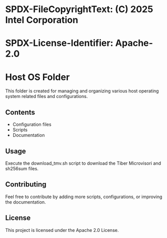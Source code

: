 # SPDX-FileCopyrightText: (C) 2025 Intel Corporation
# SPDX-License-Identifier: Apache-2.0

# Host OS Folder

This folder is created for managing and organizing various host operating system related files and configurations.

## Contents

- Configuration files
- Scripts
- Documentation

## Usage
Execute the download_tmv.sh script to download the Tiber Microvisori and sh256sum files.

## Contributing

Feel free to contribute by adding more scripts, configurations, or improving the documentation.

## License

This project is licensed under the Apache 2.0 License.

